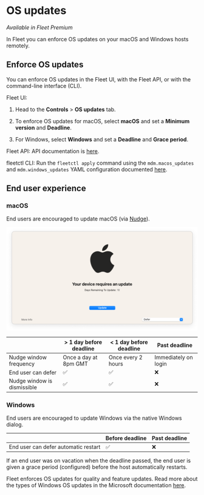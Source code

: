 # OS updates

_Available in Fleet Premium_

In Fleet you can enforce OS updates on your macOS and Windows hosts remotely.

## Enforce OS updates

You can enforce OS updates in the Fleet UI, with the Fleet API, or with the command-line interface (CLI).

Fleet UI:

1. Head to the **Controls** > **OS updates** tab.

2. To enforce OS updates for macOS, select **macOS** and set a **Minimum version** and **Deadline**.

3. For Windows, select **Windows** and set a **Deadline** and **Grace period**.

Fleet API: API documentation is [here](https://fleetdm.com/docs/rest-api/rest-api#modify-team).

fleetctl CLI: Run the `fleetctl apply` command using the `mdm.macos_updates` and `mdm.windows_updates` YAML configuration documented [here](https://fleetdm.com/docs/using-fleet/configuration-files#TODO).

## End user experience

### macOS

End users are encouraged to update macOS (via [Nudge](https://github.com/macadmins/nudge)).

![Nudge window](https://raw.githubusercontent.com/fleetdm/fleet/main/docs/images/nudge-window.png)

|                                      | > 1 day before deadline | < 1 day before deadline | Past deadline         |
| ------------------------------------ | ----------------------- | ----------------------- | --------------------- |
| Nudge window frequency               | Once a day at 8pm GMT   | Once every 2 hours      | Immediately on login  |
| End user can defer                   | ✅                      | ✅                      | ❌                    |
| Nudge window is dismissible          | ✅                      | ✅                      | ❌                    |

### Windows

End users are encouraged to update Windows via the native Windows dialog.

|                                           | Before deadline | Past deadline |
| ----------------------------------------- | ----------------| ------------- |
| End user can defer automatic restart      | ✅              | ❌            |

If an end user was on vacation when the deadline passed, the end user is given a grace period (configured) before the host automatically restarts.

Fleet enforces OS updates for quality and feature updates. Read more about the types of Windows OS updates in the Microsoft documentation [here](https://learn.microsoft.com/en-us/windows/deployment/update/get-started-updates-channels-tools#types-of-updates).

<meta name="pageOrderInSection" value="1503">
<meta name="title" value="macOS updates">
<meta name="description" value="Learn how to manage OS updates on macOS and Windows devices.">
<meta name="navSection" value="Device management">
